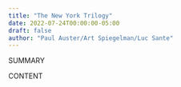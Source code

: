 ```yaml
---
title: "The New York Trilogy"
date: 2022-07-24T00:00:00-05:00
draft: false
author: "Paul Auster/Art Spiegelman/Luc Sante"
---
```


SUMMARY

<!--more-->

CONTENT